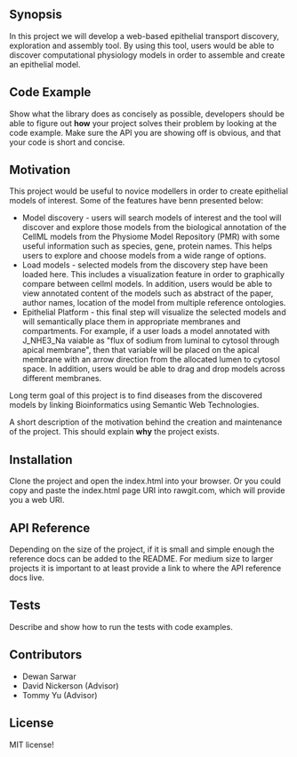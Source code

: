 ## Synopsis

In this project we will develop a web-based epithelial transport discovery, exploration and assembly tool. By using this tool, users would be able to discover computational physiology models in order to assemble and create an epithelial model.

## Code Example

Show what the library does as concisely as possible, developers should be able to figure out **how** your project solves their problem by looking at the code example. Make sure the API you are showing off is obvious, and that your code is short and concise.

## Motivation

This project would be useful to novice modellers in order to create epithelial models of interest. Some of the features have benn presented below:
* Model discovery - users will search models of interest and the tool will discover and explore those models from the biological annotation of the CellML models from the Physiome Model Repository (PMR) with some useful information such as species, gene, protein names. This helps users to explore and choose models from a wide range of options. 
* Load models - selected models from the discovery step have been loaded here. This includes a visualization feature in order to graphically compare between cellml models. In addition, users would be able to view annotated content of the models such as abstract of the paper, author names, location of the model from multiple reference ontologies.
* Epithelial Platform - this final step will visualize the selected models and will semantically place them in appropriate membranes and compartments. For example, if a user loads a model annotated with J_NHE3_Na vaiable as "flux of sodium from luminal to cytosol through apical membrane", then that variable will be placed on the apical membrane with an arrow direction from the allocated lumen to cytosol space. In addition, users would be able to drag and drop models across different membranes.

Long term goal of this project is to find diseases from the discovered models by linking Bioinformatics using Semantic Web Technologies.

A short description of the motivation behind the creation and maintenance of the project. This should explain **why** the project exists.

## Installation

Clone the project and open the index.html into your browser. Or you could copy and paste the index.html page URI into rawgit.com, which will provide you a web URI.

## API Reference

Depending on the size of the project, if it is small and simple enough the reference docs can be added to the README. For medium size to larger projects it is important to at least provide a link to where the API reference docs live.

## Tests

Describe and show how to run the tests with code examples.

## Contributors

- Dewan Sarwar
- David Nickerson (Advisor)
- Tommy Yu (Advisor)

## License

MIT license!
